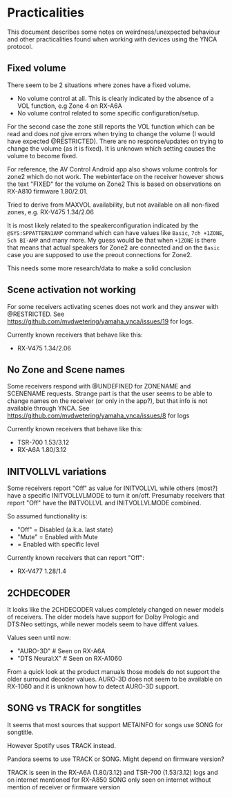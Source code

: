 # Practicalities

This document describes some notes on weirdness/unexpected behaviour and other practicalities found when working with devices using the YNCA protocol.


## Fixed volume

There seem to be 2 situations where zones have a fixed volume.

 * No volume control at all. This is clearly indicated by the absence of a VOL function, e.g Zone 4 on RX-A6A
 * No volume control related to some specific configuration/setup.

For the second case the zone still reports the VOL function which can be read and does _not_ give errors when trying to change the volume (I would have expected @RESTRICTED).
There are no response/updates on trying to change the volume (as it is fixed). It is unknown which setting causes the volume to become fixed.

For reference, the AV Control Android app also shows volume controls for zone2 which do not work.
The webinterface on the receiver however shows the text "FIXED" for the volume on Zone2
This is based on observations on RX-A810 firmware 1.80/2.01.

Tried to derive from MAXVOL availability, but not available on all non-fixed zones, e.g. RX-V475 1.34/2.06

It is most likely related to the speakerconfiguration indicated by the `@SYS:SPPATTERN1AMP` command which can have values like `Basic`, `7ch +1ZONE`, `5ch BI-AMP` and many more.
My guess would be that when `+1ZONE` is there that means that actual speakers for Zone2 are connected and on the `Basic` case you are supposed to use the preout connections for Zone2.

This needs some more research/data to make a solid conclusion

## Scene activation not working

For some receivers activating scenes does not work and they answer with @RESTRICTED.
See https://github.com/mvdwetering/yamaha_ynca/issues/19 for logs.

Currently known receivers that behave like this:
- RX-V475 1.34/2.06

## No Zone and Scene names

Some receivers respond with @UNDEFINED for ZONENAME and SCENENAME requests.
Strange part is that the user seems to be able to change names on the receiver (or only in the app?), but that info is not available through YNCA.
See https://github.com/mvdwetering/yamaha_ynca/issues/8 for logs

Currently known receivers that behave like this:
- TSR-700 1.53/3.12
- RX-A6A 1.80/3.12

## INITVOLLVL variations

Some receivers report "Off" as value for INITVOLLVL while others (most?) have a specific INITVOLLVLMODE to turn it on/off.
Presumaby receivers that report "Off" have the INITVOLLVL and INITVOLLVLMODE combined.

So assumed functionality is:

* "Off" = Disabled (a.k.a. last state)
* "Mute" = Enabled with Mute
* <number> = Enabled with specific level

Currently known receivers that can report "Off":
- RX-V477 1.28/1.4

## 2CHDECODER

It looks like the 2CHDECODER values completely changed on newer models of receivers.
The older models have support for Dolby Prologic and DTS:Neo settings, while newer models seem to have diffent values.

Values seen until now:
* "AURO-3D"  # Seen on RX-A6A
* "DTS Neural:X"  # Seen on RX-A1060

From a quick look at the product manuals those models do not support the older surround decoder values. AURO-3D does not seem to be available on RX-1060 and it is unknown how to detect AURO-3D support.

## SONG vs TRACK for songtitles

It seems that most sources that support METAINFO for songs use SONG for songtitle.

However Spotify uses TRACK instead.

Pandora seems to use TRACK or SONG. Might depend on firmware version?

TRACK is seen in the RX-A6A (1.80/3.12) and TSR-700 (1.53/3.12) logs and on internet mentioned for RX-A850
SONG only seen on internet without mention of receiver or firmware version
